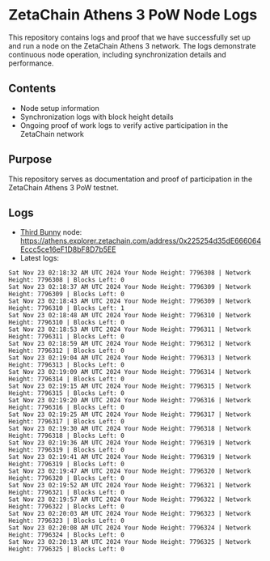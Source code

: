 # ZetaChain Athens 3 PoW Node Logs
This repository contains logs and proof that we have successfully set up and run a node on the ZetaChain Athens 3 network. The logs demonstrate continuous node operation, including synchronization details and performance.

## Contents
- Node setup information
- Synchronization logs with block height details
- Ongoing proof of work logs to verify active participation in the ZetaChain network

## Purpose
This repository serves as documentation and proof of participation in the ZetaChain Athens 3 PoW testnet.

## Logs

- [Third Bunny](https://thirdbunny.xyz/) node: https://athens.explorer.zetachain.com/address/0x225254d35dE666064Eccc5ce16eF1D8bF8D7b5EE
- Latest logs:
```
Sat Nov 23 02:18:32 AM UTC 2024 Your Node Height: 7796308 | Network Height: 7796308 | Blocks Left: 0
Sat Nov 23 02:18:37 AM UTC 2024 Your Node Height: 7796309 | Network Height: 7796309 | Blocks Left: 0
Sat Nov 23 02:18:43 AM UTC 2024 Your Node Height: 7796309 | Network Height: 7796310 | Blocks Left: 1
Sat Nov 23 02:18:48 AM UTC 2024 Your Node Height: 7796310 | Network Height: 7796310 | Blocks Left: 0
Sat Nov 23 02:18:53 AM UTC 2024 Your Node Height: 7796311 | Network Height: 7796311 | Blocks Left: 0
Sat Nov 23 02:18:59 AM UTC 2024 Your Node Height: 7796312 | Network Height: 7796312 | Blocks Left: 0
Sat Nov 23 02:19:04 AM UTC 2024 Your Node Height: 7796313 | Network Height: 7796313 | Blocks Left: 0
Sat Nov 23 02:19:09 AM UTC 2024 Your Node Height: 7796314 | Network Height: 7796314 | Blocks Left: 0
Sat Nov 23 02:19:15 AM UTC 2024 Your Node Height: 7796315 | Network Height: 7796315 | Blocks Left: 0
Sat Nov 23 02:19:20 AM UTC 2024 Your Node Height: 7796316 | Network Height: 7796316 | Blocks Left: 0
Sat Nov 23 02:19:25 AM UTC 2024 Your Node Height: 7796317 | Network Height: 7796317 | Blocks Left: 0
Sat Nov 23 02:19:30 AM UTC 2024 Your Node Height: 7796318 | Network Height: 7796318 | Blocks Left: 0
Sat Nov 23 02:19:36 AM UTC 2024 Your Node Height: 7796319 | Network Height: 7796319 | Blocks Left: 0
Sat Nov 23 02:19:41 AM UTC 2024 Your Node Height: 7796319 | Network Height: 7796319 | Blocks Left: 0
Sat Nov 23 02:19:47 AM UTC 2024 Your Node Height: 7796320 | Network Height: 7796320 | Blocks Left: 0
Sat Nov 23 02:19:52 AM UTC 2024 Your Node Height: 7796321 | Network Height: 7796321 | Blocks Left: 0
Sat Nov 23 02:19:57 AM UTC 2024 Your Node Height: 7796322 | Network Height: 7796322 | Blocks Left: 0
Sat Nov 23 02:20:03 AM UTC 2024 Your Node Height: 7796323 | Network Height: 7796323 | Blocks Left: 0
Sat Nov 23 02:20:08 AM UTC 2024 Your Node Height: 7796324 | Network Height: 7796324 | Blocks Left: 0
Sat Nov 23 02:20:13 AM UTC 2024 Your Node Height: 7796325 | Network Height: 7796325 | Blocks Left: 0
```
